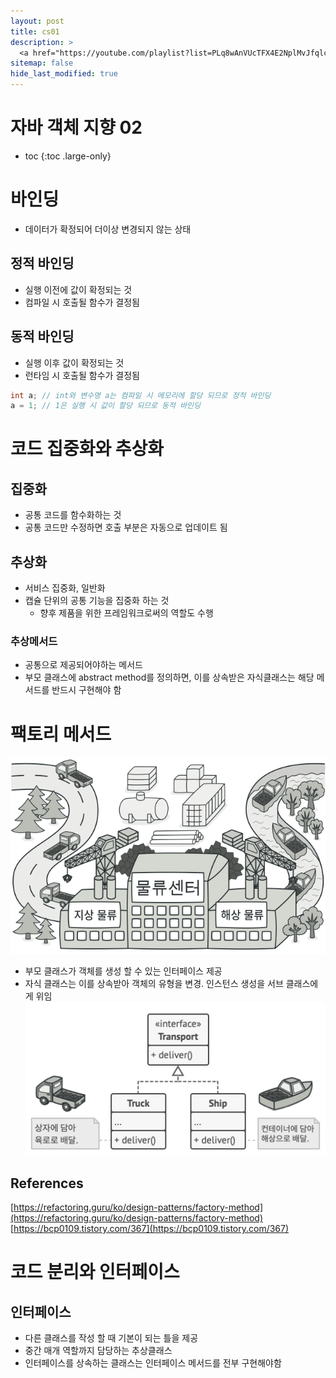 ```yaml
---
layout: post
title: cs01
description: >
  <a href="https://youtube.com/playlist?list=PLq8wAnVUcTFX4E2NplMvJfqlcgAeF_BxK">뉴렉처: 자바 객체지향 프로그래밍 21강~</a><br>
sitemap: false
hide_last_modified: true
---
```

# 자바 객체 지향 02

* toc
{:toc .large-only}

# 바인딩
- 데이터가 확정되어 더이상 변경되지 않는 상태

## 정적 바인딩
- 실행 이전에 값이 확정되는 것
- 컴파일 시 호출될 함수가 결정됨

## 동적 바인딩
- 실행 이후 값이 확정되는 것
- 런타임 시 호출될 함수가 결정됨

```java
int a; // int와 변수명 a는 컴파일 시 메모리에 할당 되므로 정적 바인딩
a = 1; // 1은 실행 시 값이 할당 되므로 동적 바인딩
```

# 코드 집중화와 추상화

## 집중화
- 공통 코드를 함수화하는 것
- 공통 코드만 수정하면 호출 부분은 자동으로 업데이트 됨

## 추상화
- 서비스 집중화, 일반화
- 캡슐 단위의 공통 기능을 집중화 하는 것
  - 향후 제품을 위한 프레임워크로써의 역할도 수행

### 추상메서드
- 공통으로 제공되어야하는 메서드
- 부모 클래스에 abstract method를 정의하면, 이를 상속받은 자식클래스는 해당 메서드를 반드시 구현해야 함

# 팩토리 메서드
![](/assets/img/java/factory-method-ko.png)
- 부모 클래스가 객체를 생성 할 수 있는 인터페이스 제공
- 자식 클래스는 이를 상속받아 객체의 유형을 변경. 인스턴스 생성을 서브 클래스에게 위임
![](/assets/img/java/solution2-ko.png)

## References
[https://refactoring.guru/ko/design-patterns/factory-method](https://refactoring.guru/ko/design-patterns/factory-method)
[https://bcp0109.tistory.com/367](https://bcp0109.tistory.com/367)

# 코드 분리와 인터페이스

## 인터페이스
- 다른 클래스를 작성 할 때 기본이 되는 틀을 제공
- 중간 매개 역할까지 담당하는 추상클래스
- 인터페이스를 상속하는 클래스는 인터페이스 메서드를 전부 구현해야함
